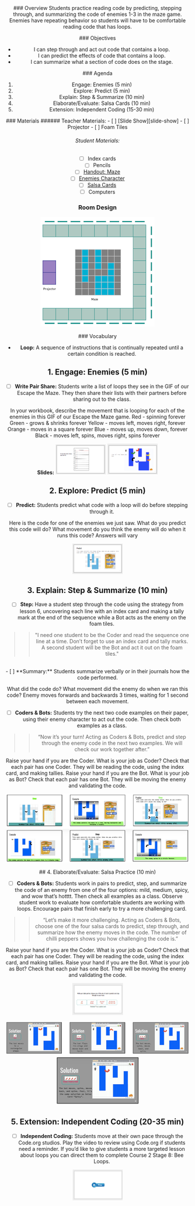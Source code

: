 <header class='header' title='Enemies on Patrol' subtitle='Lesson 07'/>

<notable>
<iconp src='/icons/activity.png'>### Overview</iconp>
Students practice reading code by predicting, stepping through, and summarizing the code of enemies 1-3 in the maze game. Enemies have repeating behavior so students will have to be comfortable reading code that has loops.

<iconp src='/icons/objectives.png'>### Objectives</iconp>
- I can step through and act out code that contains a loop.
- I can predict the effects of code that contains a loop.
- I can summarize what a section of code does on the stage.

<iconp src='/icons/agenda.png'>### Agenda</iconp>
1. Engage: Enemies (5 min)
1. Explore: Predict (5 min)
1. Explain: Step & Summarize (10 min)
1. Elaborate/Evaluate: Salsa Cards (10 min)
1. Extension: Independent Coding (15-30 min)

<note>
<iconp src='/icons/materials.png'>### Materials</iconp>
###### Teacher Materials:
- [ ] [Slide Show][slide-show]
- [ ] Projector
- [ ] Foam Tiles

###### Student Materials:
- [ ] Index cards
- [ ] Pencils
- [ ] [Handout: Maze][handout]
- [ ] [Enemies Character][characters]
- [ ] [Salsa Cards][salsa-cards]
- [ ] Computers

</note>

### Room Design
![room](/images/layout-maze.png)

<note>
<iconp src='/icons/vocab.png'>### Vocabulary</iconp>

- **Loop:** A sequence of instructions that is continually repeated until a certain condition is reached.

</note>


## 1. Engage: Enemies (5 min)

- [ ] **Write Pair Share:** Students write a list of loops they see in the GIF of our Escape the Maze. They then share their lists with their partners before sharing out to the class.

<iconp type="question">In your workbook, describe the movement that is looping for each of the enemies in this GIF of our Escape the Maze game.</iconp>
<iconp type="answer">Red - spinning forever</iconp>
<iconp type="answer">Green - grows & shrinks forever</iconp>
<iconp type="answer">Yellow - moves left, moves right, forever</iconp>
<iconp type="answer">Orange - moves in a square forever</iconp>
<iconp type="answer">Blue - moves up, moves down, forever</iconp>
<iconp type="answer">Black - moves left, spins, moves right, spins forever</iconp>

<note>**Slides:**
![slides-wps](./images/slides-wps.png)
![slides-enemies](./images/slides-enemies.png)</note>

## 2. Explore: Predict (5 min)

- [ ] **Predict:** Students predict what code with a loop will do before stepping through it.

<iconp type="question">Here is the code for one of the enemies we just saw. What do you predict this code will do? What movement do you think the enemy will do when it runs this code?</iconp>
<iconp type="answer">Answers will vary</iconp>

<note>![slides-predict](./images/slides-predict.png)</note>

## 3. Explain: Step & Summarize (10 min)

- [ ] **Step:** Have a student step through the code using the strategy from lesson 6, uncovering each line with an index card and making a tally mark at the end of the sequence while a Bot acts as the enemy on the foam tiles.

> > "I need one student to be the Coder and read the sequence one line at a time. Don’t forget to use an index card and tally marks. A second student will be the Bot and act it out on the foam tiles."

<br/>
- [ ] **Summary:** Students summarize verbally or in their journals how the code performed.

<iconp type="question">What did the code do? What movement did the enemy do when we ran this code?</iconp>
<iconp type="answer">Enemy moves forwards and backwards 3 times, waiting for 1 second between each movement.</iconp>

- [ ] **Coders & Bots:** Students try the next two code examples on their paper, using their enemy character to act out the code. Then check both examples as a class.

> > “Now it’s your turn! Acting as Coders & Bots, predict and step through the enemy code in the next two examples. We will check our work together after.”

<iconp type="question">Raise your hand if you are the Coder. What is your job as Coder?</iconp>
<iconp type="answer">Check that each pair has one Coder. They will be reading the code, using the index card, and making tallies.</iconp>
<iconp type="question">Raise your hand if you are the Bot. What is your job as Bot?</iconp>
<iconp type="answer">Check that each pair has one Bot. They will be moving the enemy and validating the code.</iconp>

![slides-step1](./images/slides-step1.png)
![slides-step2](./images/slides-step2.png)

<pagebreak/>
## 4. Elaborate/Evaluate: Salsa Practice (10 min)

- [ ] **Coders & Bots:** Students work in pairs to predict, step, and summarize the code of an enemy from one of the four options: mild, medium, spicy, and wow that’s hotttt. Then check all examples as a class. Observe student work to evaluate how comfortable students are working with loops. Encourage pairs that finish early to try a more challenging card.

> > “Let’s make it more challenging. Acting as Coders & Bots, choose one of the four salsa cards to predict, step through, and summarize how the enemy moves in the code. The number of chilli peppers shows you how challenging the code is.”

<iconp type="question">Raise your hand if you are the Coder. What is your job as Coder?</iconp>
<iconp type="answer">Check that each pair has one Coder. They will be reading the code, using the index card, and making tallies.</iconp>
<iconp type="question">Raise your hand if you are the Bot. What is your job as Bot?</iconp>
<iconp type="answer">Check that each pair has one Bot. They will be moving the enemy and validating the code.</iconp>

<note>![slides-salsa](./images/slides-salsa.png)</note>

![solution1](./images/slides-solution1.png)
![solution2](./images/slides-solution2.png)

## 5. Extension: Independent Coding (20-35 min)

- [ ] **Independent Coding:** Students move at their own pace through the Code.org studios. Play the video to review using Code.org if students need a reminder. If you’d like to give students a more targeted lesson about loops you can direct them to complete Course 2 Stage 8: Bee Loops.

<note>![slides-ic](./images/slides-ic.png)</note>

</notable>


[slide-show]: https://docs.google.com/presentation/d/1xdeJXVRE1wMofw5KSin4iZzqNrtKwqJBOY-RtJPtnec/edit#slide=id.p
[handout]: https://drive.google.com/file/d/0B2wBzr9vcXjPd1gtZFpYSUJIOWc/view
[characters]: https://drive.google.com/file/d/0B2wBzr9vcXjPVTFKd3Z3bXhGUkU/view
[salsa-cards]: https://drive.google.com/file/d/0B2wBzr9vcXjPYzBsV0tTZ21yTDA/view
[tps]: http://www.acpsk12.org/pl/coachs-cuts/think-pair-share/
